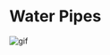 # Water Pipes
![gif](https://github.com/edwin-marte/WaterPipesURP/assets/131810838/93528d8e-748b-4901-b54f-1d17e9355441)
